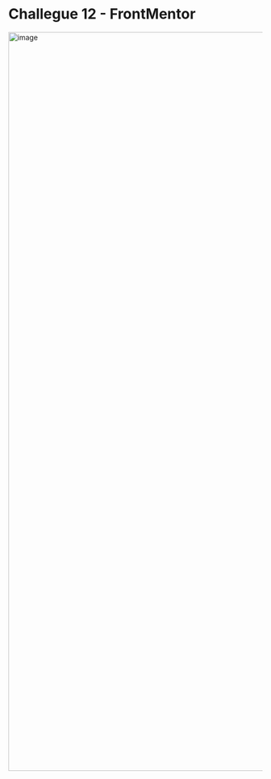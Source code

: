 # Challegue 12 - FrontMentor

<img width="1466" alt="image" src="https://github.com/user-attachments/assets/a7b42f3d-dbbd-4ab5-a8c2-4810d387fca9">

